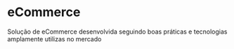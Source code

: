 # eCommerce

Solução de eCommerce desenvolvida seguindo boas práticas e tecnologias amplamente utilizas no mercado
